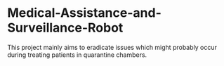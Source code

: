 # Medical-Assistance-and-Surveillance-Robot
This project mainly aims to eradicate issues which might probably occur during treating patients in quarantine chambers.
